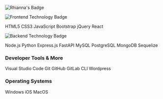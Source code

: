 ![Rhianna's Badge](https://img.shields.io/badge/Rhianna's%20Page-8A2BE2.svg)

![Frontend Technology Badge](https://img.shields.io/badge/FrontEnd%20Technologies-20B2AA?style=for-the-badge.svg)

HTML5 CSS3 JavaScript Bootstrap jQuery React 
<!-- Angular Vue.js TailwindCSS D3.js -->

![Backend Technology Badge](https://img.shields.io/badge/BackEnd%20Technologies-20B2AA?style=for-the-badge.svg)

Node.js Python  Express.js FastAPI MySQL PostgreSQL MongoDB Sequelize
<!-- PHP GraphQL -->

### Developer Tools & More
Visual Studio Code Git GitHub GitLab CLI Wordpress 
<!-- Heroku Ethereum Apollo Server -->

### Operating Systems
Windows iOS MacOS


<!--
**rhiannawilson/rhiannawilson** is a ✨ _special_ ✨ repository because its `README.md` (this file) appears on your GitHub profile.

Here are some ideas to get you started:

- 🔭 I’m currently working on ...
- 🌱 I’m currently learning ...
- 👯 I’m looking to collaborate on ...
- 🤔 I’m looking for help with ...
- 💬 Ask me about ...
- 📫 How to reach me: ...
- 😄 Pronouns: ...
- ⚡ Fun fact: ...
-->
